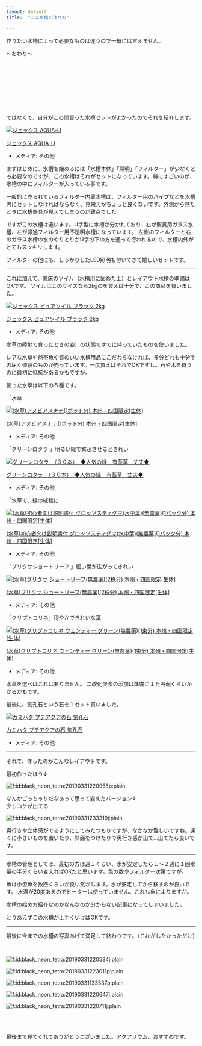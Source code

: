 ```yaml
---
layout: default
title:  "ミニ水槽の作り方"

---
```


<p>作りたい水槽によって必要なものは違うので一概には言えません。</p>

<p>〜おわり〜
<br><br><br><br><br><br><br><br><br></p>

<p>ではなくて、自分がこの間買った水槽セットがよかったのでそれを紹介します。</p>

<p><div class="hatena-asin-detail"><a href="https://www.amazon.co.jp/exec/obidos/ASIN/B07F3Q1P29/hatena-blog-22/"><img src="https://images-fe.ssl-images-amazon.com/images/I/41heXEI26fL._SL160_.jpg" class="hatena-asin-detail-image" alt="ジェックス AQUA-U" title="ジェックス AQUA-U"></a><div class="hatena-asin-detail-info"><p class="hatena-asin-detail-title"><a href="https://www.amazon.co.jp/exec/obidos/ASIN/B07F3Q1P29/hatena-blog-22/">ジェックス AQUA-U</a></p><ul><li><span class="hatena-asin-detail-label">メディア:</span> その他</li></ul></div><div class="hatena-asin-detail-foot"></div></div></p>

<p>まずはじめに、水槽を始めるには「水槽本体」「照明」「フィルター」が少なくとも必要なのですが、この水槽はそれがセットになっています。特にすごいのが、水槽の中にフィルターが入っている事です。</p>

<p>一般的に売られているフィルター内蔵水槽は、フィルター用のパイプなどを水槽内にセットしなければならなく、見栄えがちょっと良くないです。外側から見たときに水槽器具が見えてしまうのが難点でした。</p>

<p>ですがこの水槽は違います。U字型に水槽が分かれており、右が観賞用ガラス水槽、左が濾過フィルター用不透明水槽になっています。
左側のフィルターと右のガラス水槽の水のやりとりがU字の下の方を通って行われるので、水槽内外がとてもスッキリします。</p>

<p>フィルターの他にも、しっかりしたLED照明も付いてきて嬉しいセットです。</p>

<hr />

<p>これに加えて、底床のソイル（水槽用に固めた土）とレイアウト水槽の準備はOKです。
ソイルはこのサイズなら2kgのを買えば十分で、この商品を買いました。</p>

<p><div class="hatena-asin-detail"><a href="https://www.amazon.co.jp/exec/obidos/ASIN/B00CBXJZF0/hatena-blog-22/"><img src="https://images-fe.ssl-images-amazon.com/images/I/419GzeyewiL._SL160_.jpg" class="hatena-asin-detail-image" alt="ジェックス ピュアソイル ブラック 2kg" title="ジェックス ピュアソイル ブラック 2kg"></a><div class="hatena-asin-detail-info"><p class="hatena-asin-detail-title"><a href="https://www.amazon.co.jp/exec/obidos/ASIN/B00CBXJZF0/hatena-blog-22/">ジェックス ピュアソイル ブラック 2kg</a></p><ul><li><span class="hatena-asin-detail-label">メディア:</span> その他</li></ul></div><div class="hatena-asin-detail-foot"></div></div></p>

<p>水草の陸地で育ったときの姿）の状態ですでに持っていたものを使いました。</p>

<p>レアな水草や熱帯魚や質のいい水槽用品にこだわらなければ、多分どれも十分手の届く値段のものが売っています。一度買えばそれでOKですし。石や木を買うのに最初に抵抗があるかもですが。</p>

<p>使った水草は以下の５種です。</p>

<p>「水草</p>

<p><div class="hatena-asin-detail"><a href="https://www.amazon.co.jp/exec/obidos/ASIN/B00UF4BVD6/hatena-blog-22/"><img src="https://images-fe.ssl-images-amazon.com/images/I/514A5%2BNO%2B-L._SL160_.jpg" class="hatena-asin-detail-image" alt="(水草)アヌビアスナナ(1ポット分) 本州・四国限定[生体]" title="(水草)アヌビアスナナ(1ポット分) 本州・四国限定[生体]"></a><div class="hatena-asin-detail-info"><p class="hatena-asin-detail-title"><a href="https://www.amazon.co.jp/exec/obidos/ASIN/B00UF4BVD6/hatena-blog-22/">(水草)アヌビアスナナ(1ポット分) 本州・四国限定[生体]</a></p><ul><li><span class="hatena-asin-detail-label">メディア:</span> その他</li></ul></div><div class="hatena-asin-detail-foot"></div></div></p>

<p>「グリーンロタラ  」明るい緑で繁茂させるときれい</p>

<p><div class="hatena-asin-detail"><a href="https://www.amazon.co.jp/exec/obidos/ASIN/B01M4IM4VB/hatena-blog-22/"><img src="https://images-fe.ssl-images-amazon.com/images/I/31DONl3GIUL._SL160_.jpg" class="hatena-asin-detail-image" alt="グリーンロタラ　（３０本）　◆人気の緑　有茎草　丈夫◆" title="グリーンロタラ　（３０本）　◆人気の緑　有茎草　丈夫◆"></a><div class="hatena-asin-detail-info"><p class="hatena-asin-detail-title"><a href="https://www.amazon.co.jp/exec/obidos/ASIN/B01M4IM4VB/hatena-blog-22/">グリーンロタラ　（３０本）　◆人気の緑　有茎草　丈夫◆</a></p><ul><li><span class="hatena-asin-detail-label">メディア:</span> その他</li></ul></div><div class="hatena-asin-detail-foot"></div></div></p>

<p>「水草で、緑の絨毯に</p>

<p><div class="hatena-asin-detail"><a href="https://www.amazon.co.jp/exec/obidos/ASIN/B00UF44O2Q/hatena-blog-22/"><img src="https://images-fe.ssl-images-amazon.com/images/I/61cdKIWR6fL._SL160_.jpg" class="hatena-asin-detail-image" alt="(水草)初心者向け説明書付 グロッソスティグマ(水中葉)(無農薬)(1パック分) 本州・四国限定[生体]" title="(水草)初心者向け説明書付 グロッソスティグマ(水中葉)(無農薬)(1パック分) 本州・四国限定[生体]"></a><div class="hatena-asin-detail-info"><p class="hatena-asin-detail-title"><a href="https://www.amazon.co.jp/exec/obidos/ASIN/B00UF44O2Q/hatena-blog-22/">(水草)初心者向け説明書付 グロッソスティグマ(水中葉)(無農薬)(1パック分) 本州・四国限定[生体]</a></p><ul><li><span class="hatena-asin-detail-label">メディア:</span> その他</li></ul></div><div class="hatena-asin-detail-foot"></div></div></p>

<p>「ブリクサショートリーフ  」細い葉が広がってきれい</p>

<p><div class="hatena-asin-detail"><a href="https://www.amazon.co.jp/exec/obidos/ASIN/B00UF4AM9U/hatena-blog-22/"><img src="https://images-fe.ssl-images-amazon.com/images/I/616terMq-KL._SL160_.jpg" class="hatena-asin-detail-image" alt="(水草)ブリクサ ショートリーフ(無農薬)(2株分) 本州・四国限定[生体]" title="(水草)ブリクサ ショートリーフ(無農薬)(2株分) 本州・四国限定[生体]"></a><div class="hatena-asin-detail-info"><p class="hatena-asin-detail-title"><a href="https://www.amazon.co.jp/exec/obidos/ASIN/B00UF4AM9U/hatena-blog-22/">(水草)ブリクサ ショートリーフ(無農薬)(2株分) 本州・四国限定[生体]</a></p><ul><li><span class="hatena-asin-detail-label">メディア:</span> その他</li></ul></div><div class="hatena-asin-detail-foot"></div></div></p>

<p>「クリプトコリネ」穏やかできれいな葉</p>

<p><div class="hatena-asin-detail"><a href="https://www.amazon.co.jp/exec/obidos/ASIN/B00UF43N5K/hatena-blog-22/"><img src="https://images-fe.ssl-images-amazon.com/images/I/613uUohiO3L._SL160_.jpg" class="hatena-asin-detail-image" alt="(水草)クリプトコリネ ウェンティー グリーン(無農薬)(1束分) 本州・四国限定[生体]" title="(水草)クリプトコリネ ウェンティー グリーン(無農薬)(1束分) 本州・四国限定[生体]"></a><div class="hatena-asin-detail-info"><p class="hatena-asin-detail-title"><a href="https://www.amazon.co.jp/exec/obidos/ASIN/B00UF43N5K/hatena-blog-22/">(水草)クリプトコリネ ウェンティー グリーン(無農薬)(1束分) 本州・四国限定[生体]</a></p><ul><li><span class="hatena-asin-detail-label">メディア:</span> その他</li></ul></div><div class="hatena-asin-detail-foot"></div></div></p>

<p>水草を選べばこれは要りません。
二酸化炭素の添加は準備に１万円弱くらいかかるかもです。</p>

<p>最後に、気孔石という石を１セット買いました。</p>

<p><div class="hatena-asin-detail"><a href="https://www.amazon.co.jp/exec/obidos/ASIN/B00UDYY6D0/hatena-blog-22/"><img src="https://images-fe.ssl-images-amazon.com/images/I/51IfF1G3xTL._SL160_.jpg" class="hatena-asin-detail-image" alt="カミハタ プチアクアの石 気孔石" title="カミハタ プチアクアの石 気孔石"></a><div class="hatena-asin-detail-info"><p class="hatena-asin-detail-title"><a href="https://www.amazon.co.jp/exec/obidos/ASIN/B00UDYY6D0/hatena-blog-22/">カミハタ プチアクアの石 気孔石</a></p><ul><li><span class="hatena-asin-detail-label">メディア:</span> その他</li></ul></div><div class="hatena-asin-detail-foot"></div></div></p>

<hr />

<p>それで、作ったのがこんなレイアウトです。</p>

<p>最初作ったほう↓</p>

<p><span itemscope itemtype="http://schema.org/Photograph"><img src="https://cdn-ak.f.st-hatena.com/images/fotolife/b/black_neon_tetra/20190331/20190331220956.png" alt="f:id:black_neon_tetra:20190331220956p:plain" title="f:id:black_neon_tetra:20190331220956p:plain" class="hatena-fotolife" itemprop="image"></span></p>

<p>なんかごっちゃりだなあって思って変えたバージョン↓<br/>
少しコケが出てる</p>

<p><span itemscope itemtype="http://schema.org/Photograph"><img src="https://cdn-ak.f.st-hatena.com/images/fotolife/b/black_neon_tetra/20190331/20190331233319.jpg" alt="f:id:black_neon_tetra:20190331233319j:plain" title="f:id:black_neon_tetra:20190331233319j:plain" class="hatena-fotolife" itemprop="image"></span></p>

<p>奥行きや立体感がでるようにしてみたつもりですが、なかなか難しいですね。遠くに小さいものを置いたり、斜面をつけたりで奥行き感が出て…出てたら良いです。</p>

<hr />

<p>水槽の管理としては、最初の方は週１くらい、水が安定したら１〜２週に１回水量の半分くらい変えればOKだと思います。魚の数やフィルター次第ですが。</p>

<p>魚は小型魚を数匹くらいが良い気がします。水が安定してから移すのが良いです。
水温が20度あるのでヒーターは使っていません。これも魚によりますが。</p>

<p>水槽の始め方紹介なのかなんなのか分からない記事になってしまいました。</p>

<p>とりあえずこの水槽が上手くいけばOKです。</p>

<hr />

<p>最後に今までの水槽の写真あげて満足して終わりです。（これがしたかっただけ）</p>

<br>

<p><span itemscope itemtype="http://schema.org/Photograph"><img src="https://cdn-ak.f.st-hatena.com/images/fotolife/b/black_neon_tetra/20190331/20190331220534.jpg" alt="f:id:black_neon_tetra:20190331220534j:plain" title="f:id:black_neon_tetra:20190331220534j:plain" class="hatena-fotolife" itemprop="image"></span></p>

<p><span itemscope itemtype="http://schema.org/Photograph"><img src="https://cdn-ak.f.st-hatena.com/images/fotolife/b/black_neon_tetra/20190331/20190331223011.png" alt="f:id:black_neon_tetra:20190331223011p:plain" title="f:id:black_neon_tetra:20190331223011p:plain" class="hatena-fotolife" itemprop="image"></span></p>

<p><span itemscope itemtype="http://schema.org/Photograph"><img src="https://cdn-ak.f.st-hatena.com/images/fotolife/b/black_neon_tetra/20190331/20190331133537.png" alt="f:id:black_neon_tetra:20190331133537p:plain" title="f:id:black_neon_tetra:20190331133537p:plain" class="hatena-fotolife" itemprop="image"></span></p>

<p><span itemscope itemtype="http://schema.org/Photograph"><img src="https://cdn-ak.f.st-hatena.com/images/fotolife/b/black_neon_tetra/20190331/20190331220647.jpg" alt="f:id:black_neon_tetra:20190331220647j:plain" title="f:id:black_neon_tetra:20190331220647j:plain" class="hatena-fotolife" itemprop="image"></span></p>

<p><span itemscope itemtype="http://schema.org/Photograph"><img src="https://cdn-ak.f.st-hatena.com/images/fotolife/b/black_neon_tetra/20190331/20190331220711.jpg" alt="f:id:black_neon_tetra:20190331220711j:plain" title="f:id:black_neon_tetra:20190331220711j:plain" class="hatena-fotolife" itemprop="image"></span></p>

<p><br><br>

<p>最後まで見てくれてありがとうございました。アクアリウム、おすすめです。</p>

